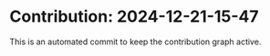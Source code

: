 # Contribution: 2024-12-21-15-47
This is an automated commit to keep the contribution graph active.
